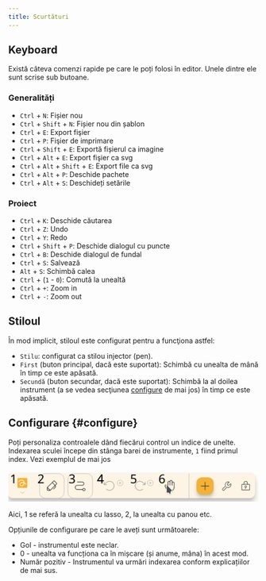 ```yaml
---
title: Scurtături
---
```


## Keyboard

Există câteva comenzi rapide pe care le poți folosi în editor.
Unele dintre ele sunt scrise sub butoane.

### Generalități

- `Ctrl` + `N`: Fișier nou
- `Ctrl` + `Shift` + `N`: Fișier nou din șablon
- `Ctrl` + `E`: Export fişier
- `Ctrl` + `P`: Fişier de imprimare
- `Ctrl` + `Shift` + `E`: Exportă fișierul ca imagine
- `Ctrl` + `Alt` + `E`: Export fişier ca svg
- `Ctrl` + `Alt` + `Shift` + `E`: Export file ca svg
- `Ctrl` + `Alt` + `P`: Deschide pachete
- `Ctrl` + `Alt` + `S`: Deschideți setările

### Proiect

- `Ctrl` + `K`: Deschide căutarea
- `Ctrl` + `Z`: Undo
- `Ctrl` + `Y`: Redo
- `Ctrl` + `Shift` + `P`: Deschide dialogul cu puncte
- `Ctrl` + `B`: Deschide dialogul de fundal
- `Ctrl` + `S`: Salvează
- `Alt` + `S`: Schimbă calea
- `Ctrl` + (`1` - `0`): Comută la unealtă
- `Ctrl` + `+`: Zoom in
- `Ctrl` + `-`: Zoom out

## Stiloul

În mod implicit, stiloul este configurat pentru a funcţiona astfel:

- `Stilu`: configurat ca stilou injector (pen).
- `First` (buton principal, dacă este suportat): Schimbă cu unealta de mână în timp ce este apăsată.
- `Secundă` (buton secundar, dacă este suportat): Schimbă la al doilea instrument (a se vedea secţiunea [configure](#configure) de mai jos) în timp ce este apăsată.

## Configurare {#configure}

Poți personaliza controalele dând fiecărui control un indice de unelte. Indexarea sculei începe din stânga barei de instrumente, `1` fiind primul index. Vezi exemplul de mai jos

![toolbar numerotat](toolbar_numbered.png)

Aici, 1 se referă la unealta cu lasso, 2, la unealta cu panou etc.

Opțiunile de configurare pe care le aveți sunt următoarele:

- Gol - instrumentul este neclar.
- 0 - unealta va funcționa ca în mișcare (și anume, mâna) în acest mod.
- Număr pozitiv - Instrumentul va urmări indexarea conform explicațiilor de mai sus.
